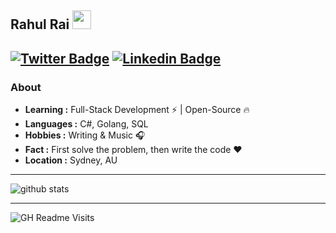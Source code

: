 ## Rahul Rai <img src="https://raw.githubusercontent.com/iampavangandhi/iampavangandhi/master/gifs/Hi.gif" width="30px">

[![Twitter Badge](https://img.shields.io/twitter/follow/rahulrai_in?style=social)](https://twitter.com/rahulrai_in)  [![Linkedin Badge](https://img.shields.io/badge/-RahulRai-blue?style=flat-square&logo=Linkedin&logoColor=white&link=https://www.linkedin.com/in/rahulrai-in/)](https://www.linkedin.com/in/rahulrai-in/)
---------------------------------------------------------------------------------------------------------------------------------------------------------------------------------
### About

-  **Learning :** Full-Stack Development :zap: | Open-Source :fire:	
-  **Languages :** C#, Golang, SQL
-  **Hobbies :** Writing & Music :headphones:
-  **Fact :** First solve the problem, then write the code :heart: 
-  **Location :** Sydney, AU

---------------------------------------------------------------------------------------------------------------------------------------------------------------------------------

![github stats](https://github-readme-stats.vercel.app/api?username=rahulrai-in&show_icons=true)

---------------------------------------------------------------------------------------------------------------------------------------------------------------------------------

![GH Readme Visits](https://badge.tcblab.net/api/hc/rahul/gh-readme)
